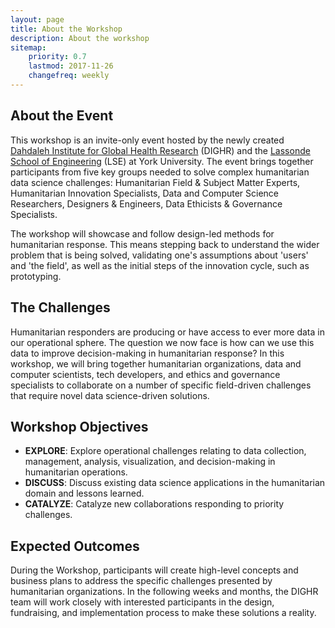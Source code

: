 ```yaml
---
layout: page
title: About the Workshop
description: About the workshop
sitemap:
    priority: 0.7
    lastmod: 2017-11-26
    changefreq: weekly
---
```

## About the Event

This workshop is an invite-only event hosted by the newly created [Dahdaleh Institute for Global Health Research](http://dighr.yorku.ca) (DIGHR) and the [Lassonde School of Engineering](https://lassonde.yorku.ca/) (LSE) at York University. The event brings together participants from five key groups needed to solve complex humanitarian data science challenges: Humanitarian Field &amp; Subject Matter Experts, Humanitarian Innovation Specialists, Data and Computer Science Researchers, Designers &amp; Engineers, Data Ethicists &amp; Governance Specialists.

The workshop will showcase and follow design-led methods for humanitarian response. This means stepping back to understand the wider problem that is being solved, validating one's assumptions about 'users' and 'the field', as well as the initial steps of the innovation cycle, such as prototyping.

## The Challenges

Humanitarian responders are producing or have access to ever more data in our operational sphere. The question we now face is how can we use this data to improve decision-making in humanitarian response? In this workshop, we will bring together humanitarian organizations, data and computer scientists, tech developers, and ethics and governance specialists to collaborate on a number of specific field-driven challenges that require novel data science-driven solutions.

## Workshop Objectives

* **EXPLORE**: Explore operational challenges relating to data collection, management, analysis, visualization, and decision-making in humanitarian operations.
* **DISCUSS**: Discuss existing data science applications in the humanitarian domain and lessons learned.
* **CATALYZE**: Catalyze new collaborations responding to priority challenges.

## Expected Outcomes

During the Workshop, participants will create high-level concepts and business plans to address the specific challenges presented by humanitarian organizations. In the following weeks and months, the DIGHR team will work closely with interested participants in the design, fundraising, and implementation process to make these solutions a reality.